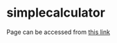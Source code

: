 # simplecalculator

Page can be accessed from <a href="https://cleargoaldigital.github.io/simplecalculator/">this link</a>